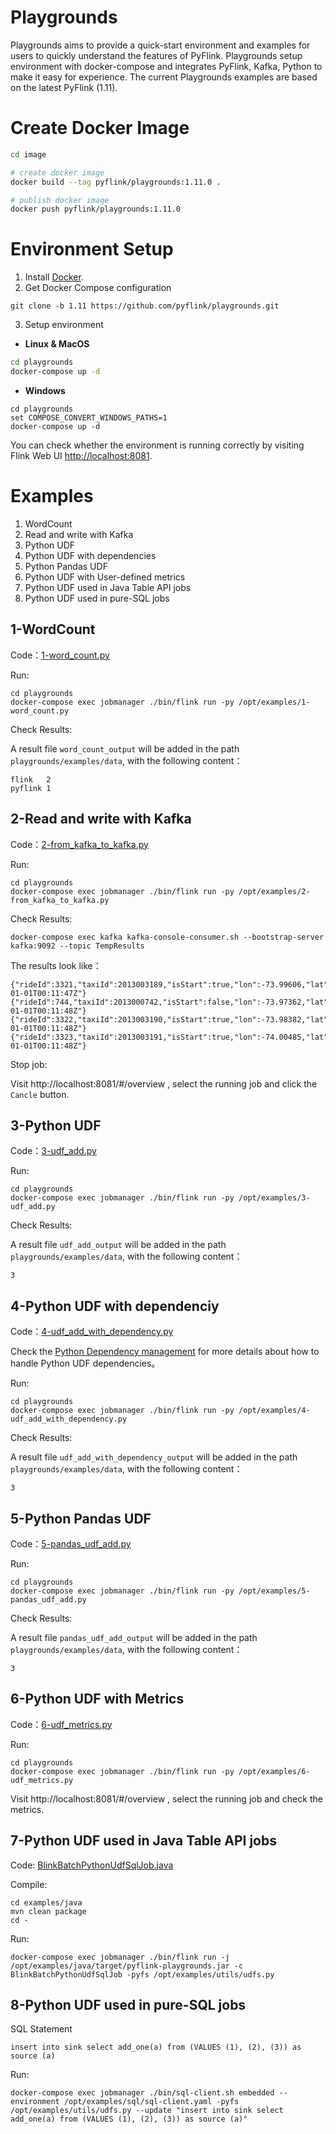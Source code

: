 # Playgrounds
Playgrounds aims to provide a quick-start environment and examples for users to quickly understand the features of PyFlink. Playgrounds setup environment with docker-compose and integrates PyFlink, Kafka, Python to make it easy for experience. The current Playgrounds examples are based on the latest PyFlink (1.11).

# Create Docker Image

```bash
cd image

# create docker image
docker build --tag pyflink/playgrounds:1.11.0 .

# publish docker image
docker push pyflink/playgrounds:1.11.0
```

# Environment Setup

1. Install [Docker](https://www.docker.com). 
2. Get Docker Compose configuration
```
git clone -b 1.11 https://github.com/pyflink/playgrounds.git
```
3. Setup environment
* **Linux & MacOS**

```bash
cd playgrounds
docker-compose up -d
```

* **Windows**

```
cd playgrounds
set COMPOSE_CONVERT_WINDOWS_PATHS=1
docker-compose up -d
```

You can check whether the environment is running correctly by visiting Flink Web UI [http://localhost:8081](http://localhost:8081).

# Examples
1. WordCount
2. Read and write with Kafka
3. Python UDF
4. Python UDF with dependencies
5. Python Pandas UDF
6. Python UDF with User-defined metrics
7. Python UDF used in Java Table API jobs
8. Python UDF used in pure-SQL jobs


## 1-WordCount

Code：[1-word_count.py](https://github.com/pyflink/playgrounds/blob/1.11/examples/1-word_count.py)

Run:
```
cd playgrounds
docker-compose exec jobmanager ./bin/flink run -py /opt/examples/1-word_count.py
```
Check Results:

A result file `word_count_output` will be added in the path `playgrounds/examples/data`, with the following content：
```
flink	2
pyflink	1
```

## 2-Read and write with Kafka

Code：[2-from_kafka_to_kafka.py](https://github.com/pyflink/playgrounds/blob/1.11/examples/2-from_kafka_to_kafka.py)

Run:
```
cd playgrounds
docker-compose exec jobmanager ./bin/flink run -py /opt/examples/2-from_kafka_to_kafka.py
```

Check Results:
```
docker-compose exec kafka kafka-console-consumer.sh --bootstrap-server kafka:9092 --topic TempResults
```
The results look like：

```
{"rideId":3321,"taxiId":2013003189,"isStart":true,"lon":-73.99606,"lat":40.725132,"psgCnt":2,"rideTime":"2013-01-01T00:11:47Z"}
{"rideId":744,"taxiId":2013000742,"isStart":false,"lon":-73.97362,"lat":40.791283,"psgCnt":1,"rideTime":"2013-01-01T00:11:48Z"}
{"rideId":3322,"taxiId":2013003190,"isStart":true,"lon":-73.98382,"lat":40.74381,"psgCnt":1,"rideTime":"2013-01-01T00:11:48Z"}
{"rideId":3323,"taxiId":2013003191,"isStart":true,"lon":-74.00485,"lat":40.72102,"psgCnt":4,"rideTime":"2013-01-01T00:11:48Z"}
```
Stop job:

Visit http://localhost:8081/#/overview , select the running job and click the `Cancle` button.

## 3-Python UDF

Code：[3-udf_add.py](https://github.com/pyflink/playgrounds/blob/1.11/examples/3-udf_add.py)

Run:
```
cd playgrounds
docker-compose exec jobmanager ./bin/flink run -py /opt/examples/3-udf_add.py
```
Check Results:

A result file `udf_add_output` will be added in the path `playgrounds/examples/data`, with the following content：
```
3
```

## 4-Python UDF with dependenciy

Code：[4-udf_add_with_dependency.py](https://github.com/pyflink/playgrounds/blob/1.11/examples/4-udf_add_with_dependency.py)

Check the [Python Dependency management](https://ci.apache.org/projects/flink/flink-docs-master/dev/table/python/dependency_management.html) for more details about how to handle Python UDF dependencies。

Run:
```
cd playgrounds
docker-compose exec jobmanager ./bin/flink run -py /opt/examples/4-udf_add_with_dependency.py
```
Check Results:

A result file `udf_add_with_dependency_output` will be added in the path `playgrounds/examples/data`, with the following content：
```
3
```


## 5-Python Pandas UDF

Code：[5-pandas_udf_add.py](https://github.com/pyflink/playgrounds/blob/1.11/examples/5-pandas_udf_add.py)

Run:
```
cd playgrounds
docker-compose exec jobmanager ./bin/flink run -py /opt/examples/5-pandas_udf_add.py
```
Check Results:

A result file `pandas_udf_add_output` will be added in the path `playgrounds/examples/data`, with the following content：
```
3
```

## 6-Python UDF with Metrics

Code：[6-udf_metrics.py](https://github.com/pyflink/playgrounds/blob/1.11/examples/6-udf_metrics.py)

Run:
```
cd playgrounds
docker-compose exec jobmanager ./bin/flink run -py /opt/examples/6-udf_metrics.py
```

Visit http://localhost:8081/#/overview , select the running job and check the metrics.

## 7-Python UDF used in Java Table API jobs

Code: [BlinkBatchPythonUdfSqlJob.java](https://github.com/pyflink/playgrounds/blob/1.11/examples/java/src/main/java/BlinkBatchPythonUdfSqlJob.java)

Compile:
```
cd examples/java
mvn clean package
cd -
```

Run:
```
docker-compose exec jobmanager ./bin/flink run -j /opt/examples/java/target/pyflink-playgrounds.jar -c BlinkBatchPythonUdfSqlJob -pyfs /opt/examples/utils/udfs.py
```

## 8-Python UDF used in pure-SQL jobs

SQL Statement
```
insert into sink select add_one(a) from (VALUES (1), (2), (3)) as source (a)
```

Run:
```
docker-compose exec jobmanager ./bin/sql-client.sh embedded --environment /opt/examples/sql/sql-client.yaml -pyfs /opt/examples/utils/udfs.py --update "insert into sink select add_one(a) from (VALUES (1), (2), (3)) as source (a)"
```
